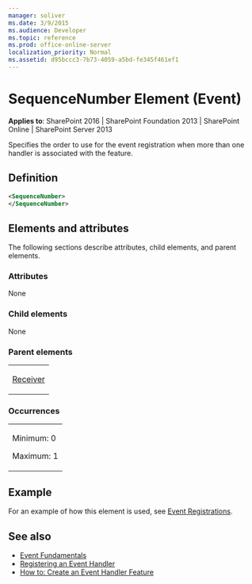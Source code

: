 ```yaml
---
manager: soliver
ms.date: 3/9/2015
ms.audience: Developer
ms.topic: reference
ms.prod: office-online-server
localization_priority: Normal
ms.assetid: d95bccc3-7b73-4059-a5bd-fe345f461ef1
---
```


# SequenceNumber Element (Event)

**Applies to**: SharePoint 2016 | SharePoint Foundation 2013 | SharePoint Online | SharePoint Server 2013

Specifies the order to use for the event registration when more than one handler is associated with the feature.

## Definition

```XML
<SequenceNumber>
</SequenceNumber>
```

## Elements and attributes

The following sections describe attributes, child elements, and parent elements.

### Attributes

None

### Child elements

None

### Parent elements

<table>
<colgroup>
<col width="100%" />
</colgroup>
<tbody>
<tr class="odd">
<td align="left"><p><a href="receiver-element-event.md">Receiver</a></p></td>
</tr>
</tbody>
</table>

### Occurrences

<table>
<colgroup>
<col width="100%" />
</colgroup>
<tbody>
<tr class="odd">
<td align="left"><p>Minimum: 0</p>
<p>Maximum: 1</p></td>
</tr>
</tbody>
</table>

## Example

For an example of how this element is used, see [Event Registrations](event-registrations.md).

## See also

- [Event Fundamentals](http://msdn.microsoft.com/library/4a20751f-877a-48ca-9d37-c3d4e6df9f30(Office.15).aspx)
- [Registering an Event Handler](http://msdn.microsoft.com/library/c86de04e-6f5b-4082-9ed4-203b6303007b(Office.15).aspx)
- [How to: Create an Event Handler Feature](http://msdn.microsoft.com/library/4f70b1ea-dafe-4068-a6b0-55402b7618dc(Office.15).aspx)








